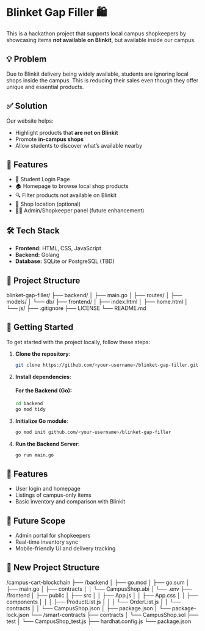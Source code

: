 # Blinket Gap Filler 🛍️

This is a hackathon project that supports local campus shopkeepers by showcasing items **not available on Blinkit**, but available inside our campus.

## 💡 Problem

Due to Blinkit delivery being widely available, students are ignoring local shops inside the campus. This is reducing their sales even though they offer unique and essential products.

## ✅ Solution

Our website helps:
- Highlight products that **are not on Blinkit**
- Promote **in-campus shops**
- Allow students to discover what’s available nearby

## 📁 Features

- 🛒 Student Login Page
- 🏠 Homepage to browse local shop products
- 🔍 Filter products not available on Blinkit
- 📍 Shop location (optional)
- 🧑‍💻 Admin/Shopkeeper panel (future enhancement)

## 🛠️ Tech Stack

- **Frontend:** HTML, CSS, JavaScript
- **Backend:** Golang
- **Database:** SQLite or PostgreSQL (TBD)

## 📂 Project Structure

blinket-gap-filler/
├── backend/
│   ├── main.go
│   ├── routes/
│   ├── models/
│   └── db/
├── frontend/
│   ├── index.html
│   ├── home.html
│   └── js/
├── .gitignore
├── LICENSE
└── README.md

## 🚀 Getting Started

To get started with the project locally, follow these steps:

1. **Clone the repository**:
   ```bash
   git clone https://github.com/<your-username>/blinket-gap-filler.git

2. **Install dependencies**:

   #### For the Backend (Go):
   ```bash
   cd backend
   go mod tidy

3. **Initialize Go module**:
    ```bash
   go mod init github.com/<your-username>/blinket-gap-filler

4. **Run the Backend Server**:
   ```bash
   go run main.go

## 🌟 Features

- User login and homepage
- Listings of campus-only items
- Basic inventory and comparison with Blinkit

## 🚧 Future Scope

- Admin portal for shopkeepers
- Real-time inventory sync
- Mobile-friendly UI and delivery tracking

## 📂 New Project Structure

/campus-cart-blockchain
├── /backend
│   ├── go.mod
│   ├── go.sum
│   ├── main.go
│   ├── contracts
│   │   └── CampusShop.abi
│   └── .env
├── /frontend
│   ├── public
│   ├── src
│   │   ├── App.js
│   │   ├── App.css
│   │   ├── components
│   │   │   ├── ProductList.js
│   │   │   └── OrderList.js
│   │   └── contracts
│   │       └── CampusShop.json
│   ├── package.json
│   └── package-lock.json
└── /smart-contracts
    ├── contracts
    │   └── CampusShop.sol
    ├── test
    │   └── CampusShop_test.js
    ├── hardhat.config.js
    └── package.json




